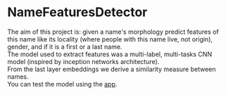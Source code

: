 # NameFeaturesDetector

The aim of this project is: given a name's morphology predict features of this name like its locality (where people with this name live, not origin), gender, 
and if it is a first or a last name.  
The model used to extract features was a multi-label, multi-tasks CNN model (inspired by inception networks architecture).  
From the last layer embeddings we derive a similarity measure between names.  
You can test the model using the [app](https://name-features-detector.herokuapp.com/).
